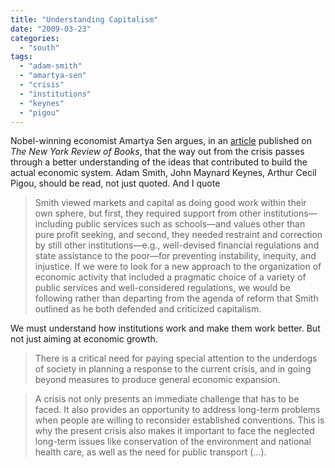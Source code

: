 ```yaml
---
title: "Understanding Capitalism"
date: "2009-03-23"
categories: 
  - "south"
tags: 
  - "adam-smith"
  - "amartya-sen"
  - "crisis"
  - "institutions"
  - "keynes"
  - "pigou"
---
```


Nobel-winning economist Amartya Sen argues, in an [article](http://www.nybooks.com/articles/22490) published on _The New York Review of Books_, that the way out from the crisis passes through a better understanding of the ideas that contributed to build the actual economic system. Adam Smith, John Maynard Keynes, Arthur Cecil Pigou, should be read, not just quoted. And I quote

> Smith viewed markets and capital as doing good work within their own sphere, but first, they required support from other institutions—including public services such as schools—and values other than pure profit seeking, and second, they needed restraint and correction by still other institutions—e.g., well-devised financial regulations and state assistance to the poor—for preventing instability, inequity, and injustice. If we were to look for a new approach to the organization of economic activity that included a pragmatic choice of a variety of public services and well-considered regulations, we would be following rather than departing from the agenda of reform that Smith outlined as he both defended and criticized capitalism.

We must understand how institutions work and make them work better. But not just aiming at economic growth.

> There is a critical need for paying special attention to the underdogs of society in planning a response to the current crisis, and in going beyond measures to produce general economic expansion.

> A crisis not only presents an immediate challenge that has to be faced. It also provides an opportunity to address long-term problems when people are willing to reconsider established conventions. This is why the present crisis also makes it important to face the neglected long-term issues like conservation of the environment and national health care, as well as the need for public transport (…).
